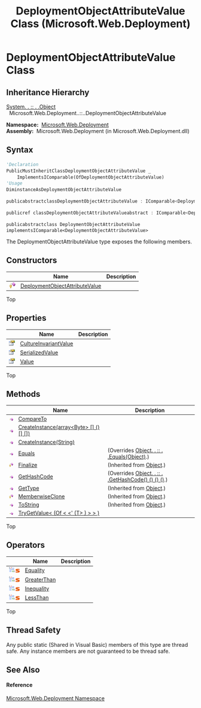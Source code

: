 ﻿---
title: DeploymentObjectAttributeValue Class (Microsoft.Web.Deployment)
TOCTitle: DeploymentObjectAttributeValue Class
ms:assetid: T:Microsoft.Web.Deployment.DeploymentObjectAttributeValue
ms:mtpsurl: https://msdn.microsoft.com/en-us/library/microsoft.web.deployment.deploymentobjectattributevalue(v=VS.90)
ms:contentKeyID: 22753979
ms.date: 05/02/2012
mtps_version: v=VS.90
f1_keywords:
- Microsoft.Web.Deployment.DeploymentObjectAttributeValue
dev_langs:
- CSharp
- JScript
- VB
- c++
api_location:
- Microsoft.Web.Deployment.dll
api_name:
- Microsoft.Web.Deployment.DeploymentObjectAttributeValue
api_type:
- Managed
topic_type:
- apiref
- kbSyntax
product_family_name: VS
ROBOTS: INDEX,FOLLOW
---

# DeploymentObjectAttributeValue Class

## Inheritance Hierarchy

[System. . :: . .Object](https://msdn.microsoft.com/en-us/library/e5kfa45b\(v=vs.90\))  
  Microsoft.Web.Deployment..::..DeploymentObjectAttributeValue  

**Namespace:**  [Microsoft.Web.Deployment](microsoft-web-deployment-namespace.md)  
**Assembly:**  Microsoft.Web.Deployment (in Microsoft.Web.Deployment.dll)

## Syntax

``` vb
'Declaration
PublicMustInheritClassDeploymentObjectAttributeValue _
    ImplementsIComparable(OfDeploymentObjectAttributeValue)
'Usage
DiminstanceAsDeploymentObjectAttributeValue
```

``` csharp
publicabstractclassDeploymentObjectAttributeValue : IComparable<DeploymentObjectAttributeValue>
```

``` c++
publicref classDeploymentObjectAttributeValueabstract : IComparable<DeploymentObjectAttributeValue^>
```

``` jscript
publicabstractclass DeploymentObjectAttributeValue implementsIComparable<DeploymentObjectAttributeValue>
```

The DeploymentObjectAttributeValue type exposes the following members.

## Constructors

<table>
<thead>
<tr class="header">
<th> </th>
<th>Name</th>
<th>Description</th>
</tr>
</thead>
<tbody>
<tr class="odd">
<td><img src="images/Dd565996.protmethod(en-us,VS.90).gif" title="Protected method" alt="Protected method" /></td>
<td><a href="deploymentobjectattributevalue-constructor-microsoft-web-deployment.md">DeploymentObjectAttributeValue</a></td>
<td></td>
</tr>
</tbody>
</table>


Top

## Properties

<table>
<thead>
<tr class="header">
<th> </th>
<th>Name</th>
<th>Description</th>
</tr>
</thead>
<tbody>
<tr class="odd">
<td><img src="images/Dd565996.pubproperty(en-us,VS.90).gif" title="Public property" alt="Public property" /></td>
<td><a href="deploymentobjectattributevalue-cultureinvariantvalue-property-microsoft-web-deployment.md">CultureInvariantValue</a></td>
<td></td>
</tr>
<tr class="even">
<td><img src="images/Dd565996.pubproperty(en-us,VS.90).gif" title="Public property" alt="Public property" /></td>
<td><a href="deploymentobjectattributevalue-serializedvalue-property-microsoft-web-deployment.md">SerializedValue</a></td>
<td></td>
</tr>
<tr class="odd">
<td><img src="images/Dd565996.pubproperty(en-us,VS.90).gif" title="Public property" alt="Public property" /></td>
<td><a href="deploymentobjectattributevalue-value-property-microsoft-web-deployment.md">Value</a></td>
<td></td>
</tr>
</tbody>
</table>


Top

## Methods

<table>
<thead>
<tr class="header">
<th> </th>
<th>Name</th>
<th>Description</th>
</tr>
</thead>
<tbody>
<tr class="odd">
<td><img src="images/Dd565996.pubmethod(en-us,VS.90).gif" title="Public method" alt="Public method" /></td>
<td><a href="deploymentobjectattributevalue-compareto-method-microsoft-web-deployment.md">CompareTo</a></td>
<td></td>
</tr>
<tr class="even">
<td><img src="images/Dd565996.pubmethod(en-us,VS.90).gif" title="Public method" alt="Public method" /></td>
<td><a href="deploymentobjectattributevalue-createinstance-method-byte%5B%5D-microsoft-web-deployment.md">CreateInstance(array&lt;Byte&gt; [] () [] [])</a></td>
<td></td>
</tr>
<tr class="odd">
<td><img src="images/Dd565996.pubmethod(en-us,VS.90).gif" title="Public method" alt="Public method" /></td>
<td><a href="deploymentobjectattributevalue-createinstance-method-string-microsoft-web-deployment.md">CreateInstance(String)</a></td>
<td></td>
</tr>
<tr class="even">
<td><img src="images/Dd565996.pubmethod(en-us,VS.90).gif" title="Public method" alt="Public method" /></td>
<td><a href="deploymentobjectattributevalue-equals-method-microsoft-web-deployment.md">Equals</a></td>
<td>(Overrides <a href="https://msdn.microsoft.com/en-us/library/bsc2ak47(v=vs.90)">Object. . :: . .Equals(Object)</a>.)</td>
</tr>
<tr class="odd">
<td><img src="images/Dd565996.protmethod(en-us,VS.90).gif" title="Protected method" alt="Protected method" /></td>
<td><a href="https://msdn.microsoft.com/en-us/library/4k87zsw7(v=vs.90)">Finalize</a></td>
<td>(Inherited from <a href="https://msdn.microsoft.com/en-us/library/e5kfa45b(v=vs.90)">Object</a>.)</td>
</tr>
<tr class="even">
<td><img src="images/Dd565996.pubmethod(en-us,VS.90).gif" title="Public method" alt="Public method" /></td>
<td><a href="deploymentobjectattributevalue-gethashcode-method-microsoft-web-deployment.md">GetHashCode</a></td>
<td>(Overrides <a href="https://msdn.microsoft.com/en-us/library/zdee4b3y(v=vs.90)">Object. . :: . .GetHashCode() () () ()</a>.)</td>
</tr>
<tr class="odd">
<td><img src="images/Dd565996.pubmethod(en-us,VS.90).gif" title="Public method" alt="Public method" /></td>
<td><a href="https://msdn.microsoft.com/en-us/library/dfwy45w9(v=vs.90)">GetType</a></td>
<td>(Inherited from <a href="https://msdn.microsoft.com/en-us/library/e5kfa45b(v=vs.90)">Object</a>.)</td>
</tr>
<tr class="even">
<td><img src="images/Dd565996.protmethod(en-us,VS.90).gif" title="Protected method" alt="Protected method" /></td>
<td><a href="https://msdn.microsoft.com/en-us/library/57ctke0a(v=vs.90)">MemberwiseClone</a></td>
<td>(Inherited from <a href="https://msdn.microsoft.com/en-us/library/e5kfa45b(v=vs.90)">Object</a>.)</td>
</tr>
<tr class="odd">
<td><img src="images/Dd565996.pubmethod(en-us,VS.90).gif" title="Public method" alt="Public method" /></td>
<td><a href="https://msdn.microsoft.com/en-us/library/7bxwbwt2(v=vs.90)">ToString</a></td>
<td>(Inherited from <a href="https://msdn.microsoft.com/en-us/library/e5kfa45b(v=vs.90)">Object</a>.)</td>
</tr>
<tr class="even">
<td><img src="images/Dd565996.pubmethod(en-us,VS.90).gif" title="Public method" alt="Public method" /></td>
<td><a href="deploymentobjectattributevalue-trygetvalue-t-method-microsoft-web-deployment.md">TryGetValue&lt; (Of &lt; &lt;' (T&gt; ) &gt; &gt; )</a></td>
<td></td>
</tr>
</tbody>
</table>


Top

## Operators

<table>
<thead>
<tr class="header">
<th> </th>
<th>Name</th>
<th>Description</th>
</tr>
</thead>
<tbody>
<tr class="odd">
<td><img src="images/Ee402733.puboperator(en-us,VS.90).gif" title="Public operator" alt="Public operator" /><img src="images/Dd565979.static(en-us,VS.90).gif" title="Static member" alt="Static member" /></td>
<td><a href="deploymentobjectattributevalue-equality-operator-microsoft-web-deployment.md">Equality</a></td>
<td></td>
</tr>
<tr class="even">
<td><img src="images/Ee402733.puboperator(en-us,VS.90).gif" title="Public operator" alt="Public operator" /><img src="images/Dd565979.static(en-us,VS.90).gif" title="Static member" alt="Static member" /></td>
<td><a href="deploymentobjectattributevalue-greaterthan-operator-microsoft-web-deployment.md">GreaterThan</a></td>
<td></td>
</tr>
<tr class="odd">
<td><img src="images/Ee402733.puboperator(en-us,VS.90).gif" title="Public operator" alt="Public operator" /><img src="images/Dd565979.static(en-us,VS.90).gif" title="Static member" alt="Static member" /></td>
<td><a href="deploymentobjectattributevalue-inequality-operator-microsoft-web-deployment.md">Inequality</a></td>
<td></td>
</tr>
<tr class="even">
<td><img src="images/Ee402733.puboperator(en-us,VS.90).gif" title="Public operator" alt="Public operator" /><img src="images/Dd565979.static(en-us,VS.90).gif" title="Static member" alt="Static member" /></td>
<td><a href="deploymentobjectattributevalue-lessthan-operator-microsoft-web-deployment.md">LessThan</a></td>
<td></td>
</tr>
</tbody>
</table>


Top

## Thread Safety

Any public static (Shared in Visual Basic) members of this type are thread safe. Any instance members are not guaranteed to be thread safe.

## See Also

#### Reference

[Microsoft.Web.Deployment Namespace](microsoft-web-deployment-namespace.md)

